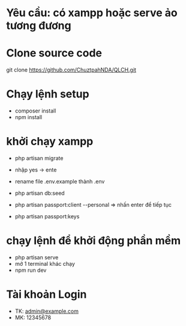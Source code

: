 # Yêu cầu: có xampp hoặc serve ảo tương đương

# Clone source code
git clone https://github.com/ChuztpahNDA/QLCH.git

# Chạy lệnh setup
- composer install
- npm install

# khởi chạy xampp
- php artisan migrate
- nhập yes -> ente

- rename file .env.example  thành .env
- php artisan db:seed
- php artisan passport:client --personal => nhấn enter để tiếp tục
- php artisan passport:keys

# chạy lệnh để khởi động phần mềm
- php artisan serve
- mở 1 terminal khác chạy
- npm run dev

# Tài khoản Login
- TK: admin@example.com
- MK: 12345678
